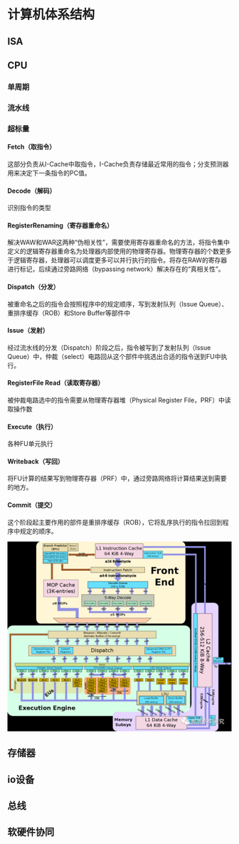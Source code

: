 # 计算机体系结构

## ISA

## CPU

### 单周期

### 流水线

### 超标量

#### Fetch（取指令）

这部分负责从I-Cache中取指令，I-Cache负责存储最近常用的指令；分支预测器用来决定下一条指令的PC值。

#### Decode（解码）

识别指令的类型

#### RegisterRenaming（寄存器重命名）

解决WAW和WAR这两种“伪相关性”，需要使用寄存器重命名的方法，将指令集中定义的逻辑寄存器重命名为处理器内部使用的物理寄存器。物理寄存器的个数更多于逻辑寄存器，处理器可以调度更多可以并行执行的指令。将存在RAW的寄存器进行标记，后续通过旁路网络（bypassing network）解决存在的“真相关性”。

#### Dispatch（分发）

被重命名之后的指令会按照程序中的规定顺序，写到发射队列（Issue Queue）、重排序缓存（ROB）和Store Buffer等部件中

#### Issue（发射）

经过流水线的分发（Dispatch）阶段之后，指令被写到了发射队列（Issue Queue）中，仲裁（select）电路回从这个部件中挑选出合适的指令送到FU中执行。

#### RegisterFile Read（读取寄存器）

被仲裁电路选中的指令需要从物理寄存器堆（Physical Register File，PRF）中读取操作数

#### Execute（执行）

各种FU单元执行

#### Writeback（写回）

将FU计算的结果写到物理寄存器（PRF）中，通过旁路网络将计算结果送到需要的地方。

#### Commit（提交）

这个阶段起主要作用的部件是重排序缓存（ROB），它将乱序执行的指令拉回到程序中规定的顺序。

![](superscalar.png)

## 存储器

## io设备

## 总线

## 软硬件协同

